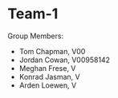 # Team-1

Group Members:
- Tom Chapman, V00
- Jordan Cowan, V00958142
- Meghan Frese, V
- Konrad Jasman, V
- Arden Loewen, V
